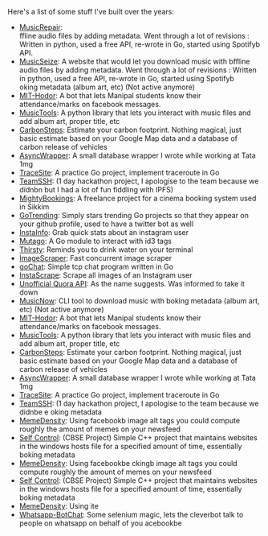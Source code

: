 Here's a list of some stuff I've built over the years:

- [MusicRepair](https://github.com/kalbhor/MusicRepair):  
ffline audio files by adding metadata. Went through a lot of revisions : Written in python, used a free API, re-wrote in Go, started using Spotifyb API.
- [MusicSeize](https://github.com/kalbhor/MusicSeize): A website that would let you download music with bffline audio files by adding metadata. Went through a lot of revisions : Written in python, used a free API, re-wrote in Go, started using Spotifyb  
oking metadata (album art, etc) (Not active anymore)
- [MIT-Hodor](https://www.youtube.com/watch?v=cEfJ643MMS0): A bot that lets Manipal students know their attendance/marks on facebook messages. 
- [MusicTools](https://github.com/kalbhor/MusicTools/): A python library that lets you interact with music files and add album art, proper title, etc 
- [CarbonSteps](https://github.com/kalbhor/carbonsteps):  Estimate your carbon footprint. Nothing magical, just basic estimate based on your Google Map data and a database of carbon release of vehicles
- [AsyncWrapper](https://medium.com/1mgofficial/implementing-asynchronous-wrapper-for-cassandra-driver-c2c1d7933f92): A small database wrapper I wrote while working at Tata 1mg
- [TraceSite](https://github.com/kalbhor/tracesite): A practice Go project, implement traceroute in Go
- [TeamSSH](https://github.com/kalbhor/TeamSSH): (1 day hackathon project, I apologise to the team because we didnbn but I had a lot of fun fiddling with IPFS)
- [MightyBookings](https://github.com/kalbhor/mightybookings): A freelance project for a cinema booking system used in Sikkim
- [GoTrending](https://github.com/kalbhor/Gotrending): Simply stars trending Go projects so that they appear on your github profile, used to have a twitter bot as well
- [InstaInfo](https://github.com/kalbhor/instainfo): Grab quick stats about an instagram user
- [Mutago](https://github.com/kalbhor/mutago): A Go module to interact with id3 tags
- [Thirsty](https://github.com/kalbhor/thirsty): Reminds you to drink water on your terminal
- [ImageScraper](https://github.com/kalbhor/image-scraper): Fast concurrent image scraper
- [goChat](https://github.com/kalbhor/gochat): Simple tcp chat program written in Go
- [InstaScrape](http://github.com/kalbhor/instascrape): Scrape all images of an Instagram user
- [Unofficial Quora API](https://github.com/kalbhor/unofficial-quora-api): As the name suggests. Was informed to take it down
- [MusicNow](https://github.com/kalbhor/musicnow): CLI tool to download music with boking metadata (album art, etc) (Not active anymore)
- [MIT-Hodor](https://www.youtube.com/watch?v=cEfJ643MMS0): A bot that lets Manipal students know their attendance/marks on facebook messages. 
- [MusicTools](https://github.com/kalbhor/MusicTools/): A python library that lets you interact with music files and add album art, proper title, etc 
- [CarbonSteps](https://github.com/kalbhor/carbonsteps):  Estimate your carbon footprint. Nothing magical, just basic estimate based on your Google Map data and a database of carbon release of vehicles
- [AsyncWrapper](https://medium.com/1mgofficial/implementing-asynchronous-wrapper-for-cassandra-driver-c2c1d7933f92): A small database wrapper I wrote while working at Tata 1mg
- [TraceSite](https://github.com/kalbhor/tracesite): A practice Go project, implement traceroute in Go
- [TeamSSH](https://github.com/kalbhor/TeamSSH): (1 day hackathon project, I apologise to the team because we didnbe e
oking metadata
- [MemeDensity](https://github.com/kalbhor/meme-density): Using facebookb image alt tags you could compute roughly the amount of memes on your newsfeed
- [Self Control](https://github.com/kalbhor/CBSE-Project): (CBSE Project) Simple C++ project that maintains websites in the windows hosts file for a specified amount of time, essentially boking metadata
- [MemeDensity](https://github.com/kalbhor/meme-density): Using facebookbe
ckingb image alt tags you could compute roughly the amount of memes on your newsfeed
- [Self Control](https://github.com/kalbhor/CBSE-Project): (CBSE Project) Simple C++ project that maintains websites in the windows hosts file for a specified amount of time, essentially boking metadata
- [MemeDensity](https://github.com/kalbhor/meme-density): Using ite
- [Whatsapp-BotChat](https://github.com/kalbhor/Whatsapp-Botchat): Some selenium magic, lets the cleverbot talk to people on whatsapp on behalf of you
acebookbe
